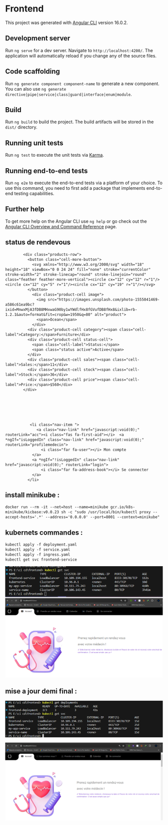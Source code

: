 # Frontend

This project was generated with [Angular CLI](https://github.com/angular/angular-cli) version 16.0.2.

## Development server

Run `ng serve` for a dev server. Navigate to `http://localhost:4200/`. The application will automatically reload if you change any of the source files.

## Code scaffolding

Run `ng generate component component-name` to generate a new component. You can also use `ng generate directive|pipe|service|class|guard|interface|enum|module`.

## Build

Run `ng build` to build the project. The build artifacts will be stored in the `dist/` directory.

## Running unit tests

Run `ng test` to execute the unit tests via [Karma](https://karma-runner.github.io).

## Running end-to-end tests

Run `ng e2e` to execute the end-to-end tests via a platform of your choice. To use this command, you need to first add a package that implements end-to-end testing capabilities.

## Further help

To get more help on the Angular CLI use `ng help` or go check out the [Angular CLI Overview and Command Reference](https://angular.io/cli) page.


## status de rendevous 
```
        <div class="products-row">
          <button class="cell-more-button">
            <svg xmlns="http://www.w3.org/2000/svg" width="18" height="18" viewBox="0 0 24 24" fill="none" stroke="currentColor" stroke-width="2" stroke-linecap="round" stroke-linejoin="round" class="feather feather-more-vertical"><circle cx="12" cy="12" r="1"/><circle cx="12" cy="5" r="1"/><circle cx="12" cy="19" r="1"/></svg>
          </button>
            <div class="product-cell image">
              <img src="https://images.unsplash.com/photo-1555041469-a586c61ea9bc?ixid=MnwxMjA3fDB8MHxwaG90by1wYWdlfHx8fGVufDB8fHx8&ixlib=rb-1.2.1&auto=format&fit=crop&w=1950&q=80" alt="product">
              <span>Ocean</span>
            </div>
          <div class="product-cell category"><span class="cell-label">Category:</span>Furniture</div>
          <div class="product-cell status-cell">
            <span class="cell-label">Status:</span>
            <span class="status active">Active</span>
          </div>
          <div class="product-cell sales"><span class="cell-label">Sales:</span>11</div>
          <div class="product-cell stock"><span class="cell-label">Stock:</span>36</div>
          <div class="product-cell price"><span class="cell-label">Price:</span>$560</div>
        </div>






           <li class="nav-item ">
              <a class="nav-link" href="javascript:void(0);" routerLink="acc"><i class="fas fa-first-aid"></i>  <a *ngIf="isLoggedIn" class="nav-link" href="javascript:void(0);" routerLink="profilemedecin">
                <i class="far fa-user"></i> Mon compte
            </a>
            <a *ngIf="!isLoggedIn" class="nav-link" href="javascript:void(0);" routerLink="login">
                <i class="far fa-address-book"></i> Se connecter
            </a>
          </li>
```
## install minikube :
```
docker run --rm -it --net=host --name=minikube gcr.io/k8s-minikube/kicbase:v0.0.23 sh -c "sudo /usr/local/bin/kubectl proxy --accept-hosts='.*' --address='0.0.0.0' --port=8001 --context=minikube"

```

## kubernets commandes :
```
kubectl apply -f deployment.yaml
kubectl apply -f service.yaml
kubectl apply -f ingress.yaml
kubectl get svc frontend-service

```

![alt text](image.png)
![alt text](image-1.png)


## mise a jour  demi final :

![alt text](image-2.png)

![alt text](image-3.png)
